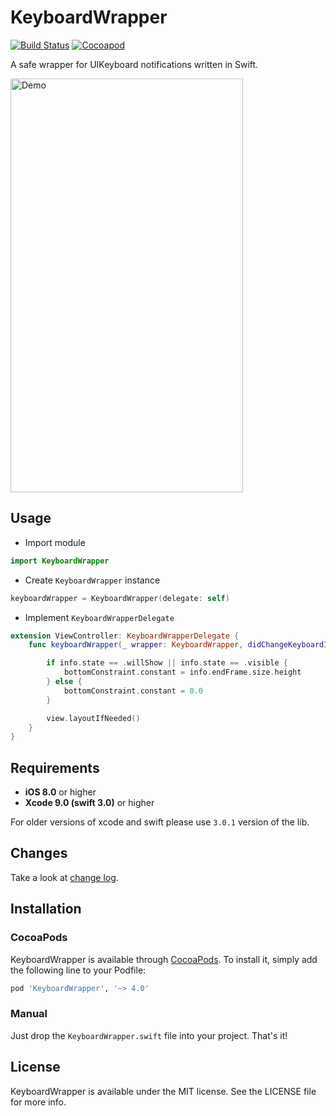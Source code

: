 # KeyboardWrapper
[![Build Status](https://travis-ci.org/zummenix/KeyboardWrapper.svg?branch=master)](https://travis-ci.org/zummenix/KeyboardWrapper)
[![Cocoapod](https://img.shields.io/cocoapods/v/KeyboardWrapper.svg)](https://cocoapods.org/pods/KeyboardWrapper)

A safe wrapper for UIKeyboard notifications written in Swift.

<img src="https://raw.github.com/zummenix/KeyboardWrapper/master/demo.gif" alt="Demo" width="372" height="662"/>

## Usage

- Import module
```Swift
import KeyboardWrapper
```

- Create `KeyboardWrapper` instance
```Swift
keyboardWrapper = KeyboardWrapper(delegate: self)
```

- Implement `KeyboardWrapperDelegate`
```Swift
extension ViewController: KeyboardWrapperDelegate {
    func keyboardWrapper(_ wrapper: KeyboardWrapper, didChangeKeyboardInfo info: KeyboardInfo) {

        if info.state == .willShow || info.state == .visible {
            bottomConstraint.constant = info.endFrame.size.height
        } else {
            bottomConstraint.constant = 0.0
        }

        view.layoutIfNeeded()
    }
}
```

## Requirements

- **iOS 8.0** or higher
- **Xcode 9.0 (swift 3.0)** or higher

For older versions of xcode and swift please use `3.0.1` version of the lib.

## Changes

Take a look at [change log](CHANGELOG.md).

## Installation

### CocoaPods

KeyboardWrapper is available through [CocoaPods](http://cocoapods.org). To install
it, simply add the following line to your Podfile:

```ruby
pod 'KeyboardWrapper', '~> 4.0'
```

### Manual

Just drop the `KeyboardWrapper.swift` file into your project. That's it!

## License

KeyboardWrapper is available under the MIT license. See the LICENSE file for more info.
